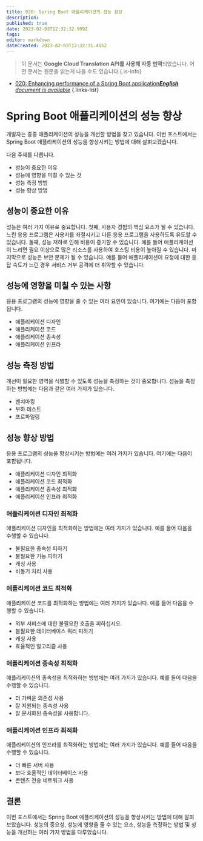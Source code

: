 ```yaml
---
title: 020: Spring Boot 애플리케이션의 성능 향상
description: 
published: true
date: 2023-02-03T12:32:32.999Z
tags: 
editor: markdown
dateCreated: 2023-02-03T12:32:31.415Z
---
```


> 이 문서는 **Google Cloud Translation API를 사용해 자동 번역**되었습니다.
어떤 문서는 원문을 읽는게 나을 수도 있습니다.{.is-info}



- [020: Enhancing performance of a Spring Boot application***English** document is available*](/en/Knowledge-base/Spring-Boot/Learning/020-enhancing-performance-of-a-spring-boot-application)
{.links-list}


# Spring Boot 애플리케이션의 성능 향상

개발자는 종종 애플리케이션의 성능을 개선할 방법을 찾고 있습니다. 이번 포스트에서는 Spring Boot 애플리케이션의 성능을 향상시키는 방법에 대해 살펴보겠습니다.

다음 주제를 다룹니다.

* 성능이 중요한 이유
* 성능에 영향을 미칠 수 있는 것
* 성능 측정 방법
* 성능 향상 방법

## 성능이 중요한 이유

성능은 여러 가지 이유로 중요합니다. 첫째, 사용자 경험의 핵심 요소가 될 수 있습니다. 느린 응용 프로그램은 사용자를 좌절시키고 다른 응용 프로그램을 사용하도록 유도할 수 있습니다. 둘째, 성능 저하로 인해 비용이 증가할 수 있습니다. 예를 들어 애플리케이션이 느리면 필요 이상으로 많은 리소스를 사용하여 호스팅 비용이 높아질 수 있습니다. 마지막으로 성능은 보안 문제가 될 수 있습니다. 예를 들어 애플리케이션이 요청에 대한 응답 속도가 느린 경우 서비스 거부 공격에 더 취약할 수 있습니다.

## 성능에 영향을 미칠 수 있는 사항

응용 프로그램의 성능에 영향을 줄 수 있는 여러 요인이 있습니다. 여기에는 다음이 포함됩니다.

* 애플리케이션 디자인
* 애플리케이션 코드
* 애플리케이션 종속성
* 애플리케이션 인프라

## 성능 측정 방법

개선이 필요한 영역을 식별할 수 있도록 성능을 측정하는 것이 중요합니다. 성능을 측정하는 방법에는 다음과 같은 여러 가지가 있습니다.

* 벤치마킹
* 부하 테스트
* 프로파일링

## 성능 향상 방법

응용 프로그램의 성능을 향상시키는 방법에는 여러 가지가 있습니다. 여기에는 다음이 포함됩니다.

* 애플리케이션 디자인 최적화
* 애플리케이션 코드 최적화
* 애플리케이션 종속성 최적화
* 애플리케이션 인프라 최적화

### 애플리케이션 디자인 최적화

애플리케이션 디자인을 최적화하는 방법에는 여러 가지가 있습니다. 예를 들어 다음을 수행할 수 있습니다.

* 불필요한 종속성 피하기
* 불필요한 기능 피하기
* 캐싱 사용
* 비동기 처리 사용

### 애플리케이션 코드 최적화

애플리케이션 코드를 최적화하는 방법에는 여러 가지가 있습니다. 예를 들어 다음을 수행할 수 있습니다.

* 외부 서비스에 대한 불필요한 호출을 피하십시오.
* 불필요한 데이터베이스 쿼리 피하기
* 캐싱 사용
* 효율적인 알고리즘 사용

### 애플리케이션 종속성 최적화

애플리케이션의 종속성을 최적화하는 방법에는 여러 가지가 있습니다. 예를 들어 다음을 수행할 수 있습니다.

* 더 가벼운 의존성 사용
* 잘 지원되는 종속성 사용
* 잘 문서화된 종속성을 사용합니다.

### 애플리케이션 인프라 최적화

애플리케이션의 인프라를 최적화하는 방법에는 여러 가지가 있습니다. 예를 들어 다음을 수행할 수 있습니다.

* 더 빠른 서버 사용
* 보다 효율적인 데이터베이스 사용
* 콘텐츠 전송 네트워크 사용

## 결론

이번 포스트에서는 Spring Boot 애플리케이션의 성능을 향상시키는 방법에 대해 살펴보았습니다. 성능의 중요성, 성능에 영향을 줄 수 있는 요소, 성능을 측정하는 방법 및 성능을 개선하는 여러 가지 방법을 다루었습니다.